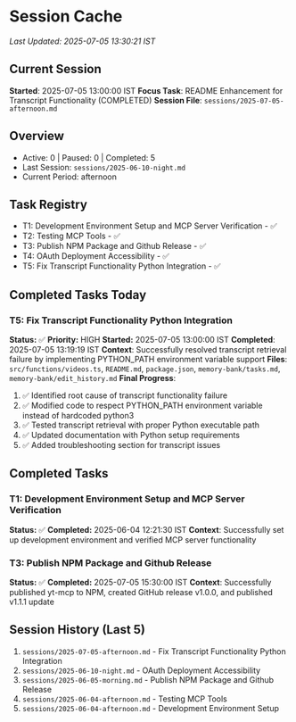 # Session Cache
*Last Updated: 2025-07-05 13:30:21 IST*

## Current Session
**Started**: 2025-07-05 13:00:00 IST
**Focus Task**: README Enhancement for Transcript Functionality (COMPLETED)
**Session File**: `sessions/2025-07-05-afternoon.md`

## Overview
- Active: 0 | Paused: 0 | Completed: 5
- Last Session: `sessions/2025-06-10-night.md`
- Current Period: afternoon

## Task Registry
- T1: Development Environment Setup and MCP Server Verification - ✅
- T2: Testing MCP Tools - ✅
- T3: Publish NPM Package and Github Release - ✅
- T4: OAuth Deployment Accessibility - ✅
- T5: Fix Transcript Functionality Python Integration - ✅

## Completed Tasks Today
### T5: Fix Transcript Functionality Python Integration
**Status:** ✅ **Priority:** HIGH
**Started:** 2025-07-05 13:00:00 IST **Completed**: 2025-07-05 13:19:19 IST
**Context**: Successfully resolved transcript retrieval failure by implementing PYTHON_PATH environment variable support
**Files**: `src/functions/videos.ts`, `README.md`, `package.json`, `memory-bank/tasks.md`, `memory-bank/edit_history.md`
**Final Progress**:
1. ✅ Identified root cause of transcript functionality failure
2. ✅ Modified code to respect PYTHON_PATH environment variable instead of hardcoded python3
3. ✅ Tested transcript retrieval with proper Python executable path
4. ✅ Updated documentation with Python setup requirements
5. ✅ Added troubleshooting section for transcript issues

## Completed Tasks
### T1: Development Environment Setup and MCP Server Verification
**Status:** ✅ **Completed:** 2025-06-04 12:21:30 IST
**Context**: Successfully set up development environment and verified MCP server functionality

### T3: Publish NPM Package and Github Release  
**Status:** ✅ **Completed:** 2025-07-05 15:30:00 IST
**Context**: Successfully published yt-mcp to NPM, created GitHub release v1.0.0, and published v1.1.1 update

## Session History (Last 5)
1. `sessions/2025-07-05-afternoon.md` - Fix Transcript Functionality Python Integration
2. `sessions/2025-06-10-night.md` - OAuth Deployment Accessibility  
3. `sessions/2025-06-05-morning.md` - Publish NPM Package and Github Release
4. `sessions/2025-06-04-afternoon.md` - Testing MCP Tools
5. `sessions/2025-06-04-afternoon.md` - Development Environment Setup
